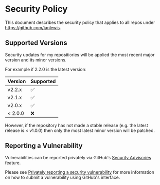 # Security Policy

This document describes the security policy that applies to all repos under
https://github.com/ianlewis.

## Supported Versions

Security updates for my repositiories will be applied the most recent major
version and its minor versions.

For example if 2.2.0 is the latest version:

| Version | Supported          |
| ------- | ------------------ |
| v2.2.x  | :white_check_mark: |
| v2.1.x  | :white_check_mark: |
| v2.0.x  | :white_check_mark: |
| < 2.0.0 | :x:                |

However, if the repository has not made a stable release (e.g. the latest
release is < v1.0.0) then only the most latest minor version will be patched.

## Reporting a Vulnerability

Vulnerabilities can be reported privately via GitHub's
[Security Advisories](https://docs.github.com/en/code-security/security-advisories)
feature.

Please see [Privately reporting a security
vulnerability](https://docs.github.com/en/code-security/security-advisories/guidance-on-reporting-and-writing/privately-reporting-a-security-vulnerability#privately-reporting-a-security-vulnerability)
for more information on how to submit a vulnerability using GitHub's interface.
